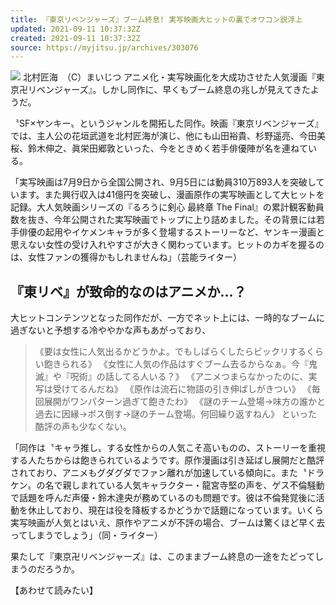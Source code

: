 ```yaml
---
title: 『東京リベンジャーズ』ブーム終息! 実写映画大ヒットの裏でオワコン説浮上
updated: 2021-09-11 10:37:32Z
created: 2021-09-11 10:37:32Z
source: https://myjitsu.jp/archives/303076
---
```


![](https://myjitsu.jp/wp-content/uploads/2020/07/kitamura_takiumi.jpg)
北村匠海　（C）まいじつ
アニメ化・実写映画化を大成功させた人気漫画『東京卍リベンジャーズ』。しかし同作に、早くもブーム終息の兆しが見えてきたようだ。

〝SF×ヤンキー〟というジャンルを開拓した同作。映画『東京リベンジャーズ』では、主人公の花垣武道を北村匠海が演じ、他にも山田裕貴、杉野遥亮、今田美桜、鈴木伸之、眞栄田郷敦といった、今をときめく若手俳優陣が名を連ねている。

「実写映画は7月9日から全国公開され、9月5日には動員310万893人を突破しています。また興行収入は41億円を突破し、漫画原作の実写映画として大ヒットを記録。大人気映画シリーズの『るろうに剣心 最終章 The Final』の累計観客動員数を抜き、今年公開された実写映画でトップに上り詰めました。その背景には若手俳優の起用やイケメンキャラが多く登場するストーリーなど、ヤンキー漫画と思えない女性の受け入れやすさが大きく関わっています。ヒットのカギを握るのは、女性ファンの獲得かもしれませんね」（芸能ライター）

## 『東リベ』が致命的なのはアニメか…？

大ヒットコンテンツとなった同作だが、一方でネット上には、一時的なブームに過ぎないと予想する冷ややかな声もあがっており、
> 《要は女性に人気出るかどうかよ。でもしばらくしたらビックリするくらい飽きられる》
> 《女性に人気の作品はすぐブーム去るからなぁ。今『鬼滅』や『呪術』の話してる人いる？》
> 《アニメつまらなかったのに、実写は受けてるんだね》
> 《原作は流石に物語の引き伸ばしがきつい》
> 《毎回展開がワンパターン過ぎて飽きたわ》
> 《謎のチーム登場→味方の誰かと過去に因縁→ボス倒す→謎のチーム登場。何回繰り返すねん》
といった酷評の声も少なくない。

「同作は〝キャラ推し〟する女性からの人気こそ高いものの、ストーリーを重視する人たちからは飽きられているようです。原作漫画は引き延ばし展開だと酷評されており、アニメもグダグダでファン離れが加速している傾向に。また〝ドラケン〟の名で親しまれている人気キャラクター・龍宮寺堅の声を、ゲス不倫騒動で話題を呼んだ声優・鈴木達央が務めているのも問題です。彼は不倫発覚後に活動を休止しており、現在は役を降板するかどうかで話題になっています。いくら実写映画が人気とはいえ、原作やアニメが不評の場合、ブームは驚くほど早く去ってしまうでしょう」（同・ライター）

果たして『東京卍リベンジャーズ』は、このままブーム終息の一途をたどってしまうのだろうか。

【あわせて読みたい】